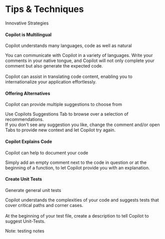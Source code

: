 # Tips & Techniques

<div class="container">
  <div class="column3">
    <p class="title1">Innovative Strategies</p>
  </div>
</div>

<div class="container">
  <div class="column4 rounded-box-image">
    <h4>Copilot is Multilingual</h4>
    <p class="titel">Copilot understands many languages, code as well as natural</p>
    <p class="subtitle">You can communicate with Copilot in a variety of languages. Write your comments in your native tongue, and Copilot will not only complete your comment but also generate the expected code. <br><br>Copilot can assist in <a>translating code content</a>, enabling you to internationalize your application effortlessly.</p>

  </div>

  <div class="column4 rounded-box-image">
    <h4>Offering Alternatives</h4>
    <p class="titel">Copilot can provide multiple suggestions to choose from</p>
    <p class="subtitle">Use <a>Copilots Suggestions Tab</a> to browse over a selection of recommendations. <br>If you don't see any suggestion you like, change the comment and/or open Tabs to provide new context and <a>let Copilot try again</a>.</p>
  </div>
  
  <div class="column4 rounded-box-image">
    <h4>Copilot Explains Code</h4>
    <p class="titel">Copilot can help to document your code</p>
    <p class="subtitle">Simply <a>add an empty comment</a> next to the code in question or at the beginning of a function, to let  Copilot provide you with an explanation.</p>
  </div>
  
  <div class="column4 rounded-box-image">
    <h4>Create Unit Tests</h4>
    <p class="titel">Generate general unit tests</p>
    <p class="subtitle">Copilot understands the complexities of your code and suggests tests that cover critical paths and corner cases. <br><br>At the beginning of your test file, create a description to <a>tell Copilot to suggest Unit-Tests.</a></p>
  </div>
</div>

<!-- Add some speaker notes -->
Note: testing notes
